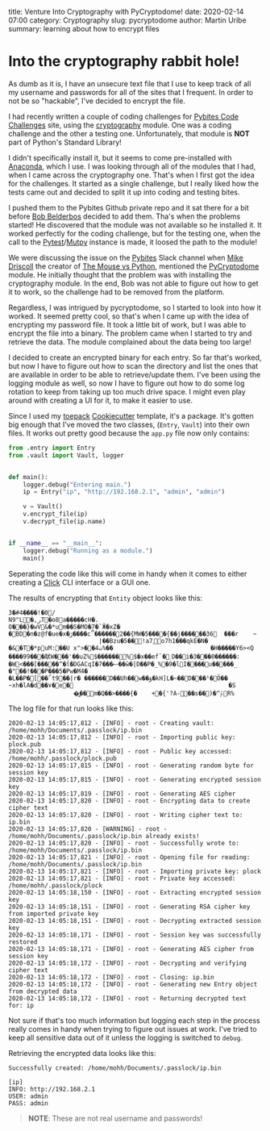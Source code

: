 title: Venture Into Cryptography with PyCryptodome!
date: 2020-02-14 07:00
category: Cryptography
slug: pycryptodome
author: Martin Uribe
summary: learning about how to encrypt files

# Into the cryptography rabbit hole!

As dumb as it is, I have an unsecure text file that I use to keep track of all my username and passwords for all of the sites that I frequent. In order to not be so "hackable", I've decided to encrypt the file.

I had recently written a couple of coding challenges for [Pybites Code Challenges](https://codechalleng.es/) site, using the [cryptography](https://cryptography.io/en/latest/) module. One was a coding challenge and the other a testing one. Unfortunately, that module is **NOT** part of Python's Standard Library!

I didn't specifically install it, but it seems to come pre-installed with [Anaconda](https://www.anaconda.com/distribution/), which I use. I was looking through all of the modules that I had, when I came across the cryptography one. That's when I first got the idea for the challenges. It started as a single challenge, but I really liked how the tests came out and decided to split it up into coding and testing bites.

I pushed them to the Pybites Github private repo and it sat there for a bit before [Bob Belderbos](https://codechalleng.es/profiles/pybob) decided to add them. Tha's when the problems started! He discovered that the module was not available so he installed it. It worked perfectly for the coding challenge, but for the testing one, when the call to the [Pytest](https://docs.pytest.org/en/latest/)/[Mutpy](https://github.com/mutpy/mutpy) instance is made, it loosed the path to the module!

We were discussing the issue on the [Pybites](https://pybit.es/pages/community.html) Slack channel when [Mike Driscoll](https://codechalleng.es/profiles/driscollis) the creator of [The Mouse vs Python](http://www.blog.pythonlibrary.org/), mentioned the [PyCryptodome](https://www.pycryptodome.org/en/latest/) module. He initially thought that the problem was with installing the cryptography module. In the end, Bob was not able to figure out how to get it to work, so the challenge had to be removed from the platform.

Regardless, I was intrigued by pycryptodome, so I started to look into how it worked. It seemed pretty cool, so that's when I came up with the idea of encrypting my password file. It took a little bit of work, but I was able to encrypt the file into a binary. The problem came when I started to try and retrieve the data. The module complained about the data being too large!

I decided to create an encrypted binary for each entry. So far that's worked, but now I have to figure out how to scan the directory and list the ones that are available in order to be able to retrieve/update them. I've been using the logging module as well, so now I have to figure out how to do some log rotation to keep from taking up too much drive space. I might even play around with creating a UI for it, to make it easier to use.

Since I used my [toepack](https://github.com/clamytoe/toepack) [Cookiecutter](https://github.com/cookiecutter/cookiecutter) template, it's a package. It's gotten big enough that I've moved the two classes, (`Entry`, `Vault`) into their own files. It works out pretty good because the `app.py` file now only contains:

```python
from .entry import Entry
from .vault import Vault, logger


def main():
    logger.debug("Entering main.")
    ip = Entry("ip", "http://192.168.2.1", "admin", "admin")

    v = Vault()
    v.encrypt_file(ip)
    v.decrypt_file(ip.name)


if __name__ == "__main__":
    logger.debug("Running as a module.")
    main()
```

Seperating the code like this will come in handy when it comes to either creating a [Click](https://palletsprojects.com/p/click/) CLI interface or a GUI one.

The results of encrypting that `Entity` object looks like this:

```
3�#4����!�0/
N9"L�,رT�o8a�����cH�.
O���}�wV&�*um��S�MO�7�`Ӂ�xZ� �BD�n�z@f�ue�x�ڒ����c՞������2��{MW�5����{��j������36	���r	~
                         |��Bzu�5��!a7܄o7h1���qkE�N�
�&�T�*puM:��U x">��ت4%��                           �H�����Y6><Q
����99���献W���'��uZ%$������%$�x��ef`�˲D��i�3���0������:
�W<���[�����^�ΐ�DGACqI�ސ���7��ŵ�|D��P�_%�9�lI�֐���u�����_ �"��!���P���5�Pw�M4�
�L��P�[��՜t9��|r� ������D��Uh��w��ۆ�kH]L�~��D���ˤ�󗣰Ӧ��
~xh�lA�d��٧�e܎�                                           �S
                  �͚��m�Q��>����{�	+�{'?A-��s��)�^ݞR%  
```

The log file for that run looks like this:

```
2020-02-13 14:05:17,812 - [INFO] - root - Creating vault: /home/mohh/Documents/.passlock/ip.bin
2020-02-13 14:05:17,812 - [INFO] - root - Importing public key: plock.pub
2020-02-13 14:05:17,812 - [INFO] - root - Public key accessed: /home/mohh/.passlock/plock.pub
2020-02-13 14:05:17,815 - [INFO] - root - Generating random byte for session key
2020-02-13 14:05:17,815 - [INFO] - root - Generating encrypted session key
2020-02-13 14:05:17,819 - [INFO] - root - Generating AES cipher
2020-02-13 14:05:17,820 - [INFO] - root - Encrypting data to create cipher text
2020-02-13 14:05:17,820 - [INFO] - root - Writing cipher text to: ip.bin
2020-02-13 14:05:17,820 - [WARNING] - root - /home/mohh/Documents/.passlock/ip.bin already exists!
2020-02-13 14:05:17,820 - [INFO] - root - Successfully wrote to: /home/mohh/Documents/.passlock/ip.bin
2020-02-13 14:05:17,821 - [INFO] - root - Opening file for reading: /home/mohh/Documents/.passlock/ip.bin
2020-02-13 14:05:17,821 - [INFO] - root - Importing private key: plock
2020-02-13 14:05:17,821 - [INFO] - root - Private key accessed: /home/mohh/.passlock/plock
2020-02-13 14:05:18,150 - [INFO] - root - Extracting encrypted session key
2020-02-13 14:05:18,151 - [INFO] - root - Generating RSA cipher key from imported private key
2020-02-13 14:05:18,151 - [INFO] - root - Decrypting extracted session key
2020-02-13 14:05:18,171 - [INFO] - root - Session key was successfully restored
2020-02-13 14:05:18,171 - [INFO] - root - Generating AES cipher from session key
2020-02-13 14:05:18,172 - [INFO] - root - Decrypting and verifying cipher text
2020-02-13 14:05:18,172 - [INFO] - root - Closing: ip.bin
2020-02-13 14:05:18,172 - [INFO] - root - Generating new Entry object from decrypted data
2020-02-13 14:05:18,172 - [INFO] - root - Returning decrypted text for: ip
```

Not sure if that's too much information but logging each step in the process really comes in handy when trying to figure out issues at work. I've tried to keep all sensitive data out of it unless the logging is switched to `debug`.

Retrieving the encrypted data looks like this:

```
Successfully created: /home/mohh/Documents/.passlock/ip.bin

[ip]
INFO: http://192.168.2.1
USER: admin
PASS: admin
```

> **NOTE**: These are not real username and passwords!
